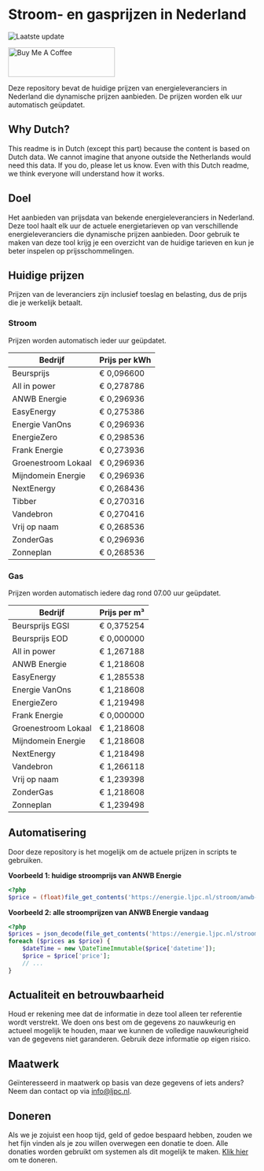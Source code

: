 # Stroom- en gasprijzen in Nederland

![Laatste update](https://img.shields.io/badge/laatste%20update-2024--08--31%2006%3A00%20CET-brightgreen)

<a href="https://www.buymeacoffee.com/Lars-" target="_blank"><img src="https://cdn.buymeacoffee.com/buttons/v2/default-orange.png" alt="Buy Me A Coffee" height="60" style="height: 60px !important;width: 217px !important;" ></a>

Deze repository bevat de huidige prijzen van energieleveranciers in Nederland die dynamische prijzen aanbieden. De prijzen worden elk uur automatisch geüpdatet.

## Why Dutch?

This readme is in Dutch (except this part) because the content is based on Dutch data. We cannot imagine that anyone outside the Netherlands would need this data. If you do, please let us know. Even with this Dutch readme, we think
everyone will understand how it works.

## Doel

Het aanbieden van prijsdata van bekende energieleveranciers in Nederland. Deze tool haalt elk uur de actuele energietarieven op van verschillende energieleveranciers die dynamische prijzen aanbieden. Door gebruik te maken van deze tool
krijg je een overzicht van de huidige tarieven en kun je beter inspelen op prijsschommelingen.

## Huidige prijzen

Prijzen van de leveranciers zijn inclusief toeslag en belasting, dus de prijs die je werkelijk betaalt.

### Stroom

Prijzen worden automatisch ieder uur geüpdatet.

 Bedrijf | Prijs per kWh 
---------|---------------
Beursprijs | € 0,096600
All in power | € 0,278786
ANWB Energie | € 0,296936
EasyEnergy | € 0,275386
Energie VanOns | € 0,296936
EnergieZero | € 0,298536
Frank Energie | € 0,273936
Groenestroom Lokaal | € 0,296936
Mijndomein Energie | € 0,296936
NextEnergy | € 0,268436
Tibber | € 0,270316
Vandebron | € 0,270416
Vrij op naam | € 0,268536
ZonderGas | € 0,296936
Zonneplan | € 0,268536


### Gas

Prijzen worden automatisch iedere dag rond 07.00 uur geüpdatet.

 Bedrijf | Prijs per m³ 
---------|--------------
Beursprijs EGSI | € 0,375254
Beursprijs EOD | € 0,000000
All in power | € 1,267188
ANWB Energie | € 1,218608
EasyEnergy | € 1,285538
Energie VanOns | € 1,218608
EnergieZero | € 1,219498
Frank Energie | € 0,000000
Groenestroom Lokaal | € 1,218608
Mijndomein Energie | € 1,218608
NextEnergy | € 1,218498
Vandebron | € 1,266118
Vrij op naam | € 1,239398
ZonderGas | € 1,218608
Zonneplan | € 1,239498


## Automatisering

Door deze repository is het mogelijk om de actuele prijzen in scripts te gebruiken.

**Voorbeeld 1: huidige stroomprijs van ANWB Energie**

```php
<?php
$price = (float)file_get_contents('https://energie.ljpc.nl/stroom/anwb-energie-nu.txt');

```

**Voorbeeld 2: alle stroomprijzen van ANWB Energie vandaag**

```php
<?php
$prices = json_decode(file_get_contents('https://energie.ljpc.nl/stroom/all-in-power-vandaag.json'),true);
foreach ($prices as $price) {
    $dateTime = new \DateTimeImmutable($price['datetime']);
    $price = $price['price'];
    // ...
}
```

## Actualiteit en betrouwbaarheid

Houd er rekening mee dat de informatie in deze tool alleen ter referentie wordt verstrekt. We doen ons best om de gegevens zo nauwkeurig en actueel mogelijk te houden, maar we kunnen de volledige nauwkeurigheid van de gegevens niet
garanderen. Gebruik deze informatie op eigen risico.

## Maatwerk

Geïnteresseerd in maatwerk op basis van deze gegevens of iets anders? Neem dan contact op
via [info@ljpc.nl](mailto:info@ljpc.nl?subject=Energie%20prijzen).

## Doneren

Als we je zojuist een hoop tijd, geld of gedoe bespaard hebben, zouden we het fijn vinden als je zou willen overwegen een
donatie te doen. Alle donaties worden gebruikt om systemen als dit mogelijk te
maken. [Klik hier](https://www.buymeacoffee.com/Lars-) om te doneren.
